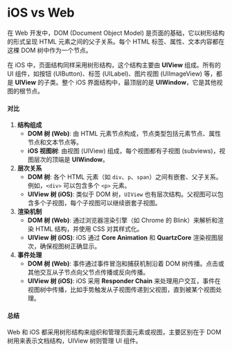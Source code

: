 # iOS vs Web

在 Web 开发中，DOM (Document Object Model) 是页面的基础，它以树形结构的形式呈现 HTML 元素之间的父子关系。每个 HTML 标签、属性、文本内容都在这棵 DOM 树中作为一个节点。

在 iOS 中，页面结构同样采用树形结构，这个结构主要由 **UIView** 组成。所有的 UI 组件，如按钮 (UIButton)、标签 (UILabel)、图片视图 (UIImageView) 等，都是 **UIView** 的子类。整个 iOS 界面结构中，最顶层的是 **UIWindow**，它是其他视图的根节点。

#### 对比

1. **结构组成**
   * **DOM 树 (Web)**: 由 HTML 元素节点构成，节点类型包括元素节点、属性节点和文本节点等。
   * **iOS 视图树**: 由视图 (UIView) 组成，每个视图都有子视图 (subviews)，视图层次的顶端是 **UIWindow**。
2. **层次关系**
   * **DOM 树**: 各个 HTML 元素（如 `div`、`p`、`span`）之间有嵌套、父子关系。例如，`<div>` 可以包含多个 `<p>` 元素。
   * **UIView 树 (iOS)**: 类似于 DOM 树，`UIView` 也有层次结构。父视图可以包含多个子视图，每个子视图可以继续嵌套子视图。
3. **渲染机制**
   * **DOM 树 (Web)**: 通过浏览器渲染引擎（如 Chrome 的 Blink）来解析和渲染 HTML 结构，并使用 CSS 对其样式化。
   * **UIView 树 (iOS)**: iOS 通过 **Core Animation** 和 **QuartzCore** 渲染视图层次，确保视图树正确显示。
4. **事件处理**
   * **DOM 树 (Web)**: 事件通过事件冒泡和捕获机制沿着 DOM 树传播。点击或其他交互从子节点向父节点传播或反向传播。
   * **UIView 树 (iOS)**: iOS 采用 **Responder Chain** 来处理用户交互，事件在视图树中传播，比如手势触发从子视图传递到父视图，直到被某个视图处理。

#### 总结

Web 和 iOS 都采用树形结构来组织和管理页面元素或视图，主要区别在于 DOM 树用来表示文档结构，UIView 树则管理 UI 组件。
